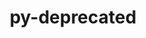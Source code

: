 ---
title: "py-deprecated"
layout: cache
categories: [package, develop]
meta: {"compilers": ["none"], "num_specs": 51, "num_specs_by_stack": {"e4s": 6, "hep": 45, "root": 51}, "oss": ["ubuntu22.04", "ubuntu24.04"], "platforms": ["linux"], "stacks": ["e4s", "hep", "root"], "targets": ["x86_64_v3"], "versions": ["1.2.13"]}
spec_details: [{"compiler": "none", "hash": "3kp4suj3nzyhwlwfp7qb5m2naod3i65c", "os": "ubuntu24.04", "platform": "linux", "size": "-", "stacks": ["hep", "root"], "target": "x86_64_v3", "variants": ["build_system=python_pip"], "versions": ["1.2.13"]}, {"compiler": "none", "hash": "46kndiii5ruajwf2ovrebpc4pex7eanp", "os": "ubuntu22.04", "platform": "linux", "size": "-", "stacks": ["hep", "root"], "target": "x86_64_v3", "variants": ["build_system=python_pip"], "versions": ["1.2.13"]}, {"compiler": "none", "hash": "4y3hhn6gj42x5qoacpsmipcjr6rw34lz", "os": "ubuntu22.04", "platform": "linux", "size": "-", "stacks": ["hep", "root"], "target": "x86_64_v3", "variants": ["build_system=python_pip"], "versions": ["1.2.13"]}, {"compiler": "none", "hash": "5iwiqey5c5eblmzgj3cmkjy3qqgrq7sc", "os": "ubuntu24.04", "platform": "linux", "size": "-", "stacks": ["hep", "root"], "target": "x86_64_v3", "variants": ["build_system=python_pip"], "versions": ["1.2.13"]}, {"compiler": "none", "hash": "7ubj3ru4k4b5ca7fjngxnktvi5wjef5y", "os": "ubuntu22.04", "platform": "linux", "size": "-", "stacks": ["hep", "root"], "target": "x86_64_v3", "variants": ["build_system=python_pip"], "versions": ["1.2.13"]}, {"compiler": "none", "hash": "cq55wu4cgyg76shck5rmxblnbfast4mx", "os": "ubuntu22.04", "platform": "linux", "size": "-", "stacks": ["e4s", "root"], "target": "x86_64_v3", "variants": ["build_system=python_pip"], "versions": ["1.2.13"]}, {"compiler": "none", "hash": "ducfzvpwf7ezvypdhg5qlyh462nj7udj", "os": "ubuntu22.04", "platform": "linux", "size": "-", "stacks": ["hep", "root"], "target": "x86_64_v3", "variants": ["build_system=python_pip"], "versions": ["1.2.13"]}, {"compiler": "none", "hash": "dvh6lwre3ojq3pyi2mqg2u5lnyo332tu", "os": "ubuntu22.04", "platform": "linux", "size": "-", "stacks": ["hep", "root"], "target": "x86_64_v3", "variants": ["build_system=python_pip"], "versions": ["1.2.13"]}, {"compiler": "none", "hash": "ehni3jvavwzzjjd2xy2ckfnconlyedkh", "os": "ubuntu24.04", "platform": "linux", "size": "-", "stacks": ["hep", "root"], "target": "x86_64_v3", "variants": ["build_system=python_pip"], "versions": ["1.2.13"]}, {"compiler": "none", "hash": "ekupcvtouuka7so3zvavylzizrxmgao6", "os": "ubuntu22.04", "platform": "linux", "size": "-", "stacks": ["hep", "root"], "target": "x86_64_v3", "variants": ["build_system=python_pip"], "versions": ["1.2.13"]}, {"compiler": "none", "hash": "exm5bmlnwfi7fmt7hi74bahs4zbpfkgn", "os": "ubuntu22.04", "platform": "linux", "size": "-", "stacks": ["hep", "root"], "target": "x86_64_v3", "variants": ["build_system=python_pip"], "versions": ["1.2.13"]}, {"compiler": "none", "hash": "gi7ifi3n33ymlotdhf5t734headhzq7k", "os": "ubuntu22.04", "platform": "linux", "size": "-", "stacks": ["hep", "root"], "target": "x86_64_v3", "variants": ["build_system=python_pip"], "versions": ["1.2.13"]}, {"compiler": "none", "hash": "h5lp2s5qlz3qzzsfy6hkmtdnfjjby5ve", "os": "ubuntu22.04", "platform": "linux", "size": "-", "stacks": ["hep", "root"], "target": "x86_64_v3", "variants": ["build_system=python_pip"], "versions": ["1.2.13"]}, {"compiler": "none", "hash": "hpbjn7hozh5couyxmbjvdvl57wavzsgi", "os": "ubuntu22.04", "platform": "linux", "size": "-", "stacks": ["hep", "root"], "target": "x86_64_v3", "variants": ["build_system=python_pip"], "versions": ["1.2.13"]}, {"compiler": "none", "hash": "hsmai6j4kgpji6ev7aisyrk6lrgs35so", "os": "ubuntu22.04", "platform": "linux", "size": "-", "stacks": ["hep", "root"], "target": "x86_64_v3", "variants": ["build_system=python_pip"], "versions": ["1.2.13"]}, {"compiler": "none", "hash": "htt3wgh5udyfwwcncjaw5krmyobdlcqm", "os": "ubuntu24.04", "platform": "linux", "size": "-", "stacks": ["hep", "root"], "target": "x86_64_v3", "variants": ["build_system=python_pip"], "versions": ["1.2.13"]}, {"compiler": "none", "hash": "i3efi6q6l5iiqjsemmnsndzvvik3uuct", "os": "ubuntu22.04", "platform": "linux", "size": "-", "stacks": ["hep", "root"], "target": "x86_64_v3", "variants": ["build_system=python_pip"], "versions": ["1.2.13"]}, {"compiler": "none", "hash": "i77hmtfagndvxzbkvurxyhn24gfoqot3", "os": "ubuntu22.04", "platform": "linux", "size": "-", "stacks": ["hep", "root"], "target": "x86_64_v3", "variants": ["build_system=python_pip"], "versions": ["1.2.13"]}, {"compiler": "none", "hash": "jsyynrify6o73jwfkmnbz6itz7gb2srt", "os": "ubuntu22.04", "platform": "linux", "size": "-", "stacks": ["hep", "root"], "target": "x86_64_v3", "variants": ["build_system=python_pip"], "versions": ["1.2.13"]}, {"compiler": "none", "hash": "kfiy2nfm4gy3zf4zsruhr7rpmp4kugdx", "os": "ubuntu22.04", "platform": "linux", "size": "-", "stacks": ["hep", "root"], "target": "x86_64_v3", "variants": ["build_system=python_pip"], "versions": ["1.2.13"]}, {"compiler": "none", "hash": "ks2mo4p3zjmwc323hsosrdeniob2oeuw", "os": "ubuntu22.04", "platform": "linux", "size": "-", "stacks": ["hep", "root"], "target": "x86_64_v3", "variants": ["build_system=python_pip"], "versions": ["1.2.13"]}, {"compiler": "none", "hash": "l7epnabqxs3v7l7gs4gmf3s3kmivpek4", "os": "ubuntu22.04", "platform": "linux", "size": "-", "stacks": ["hep", "root"], "target": "x86_64_v3", "variants": ["build_system=python_pip"], "versions": ["1.2.13"]}, {"compiler": "none", "hash": "lf34bpxub5zk4midvkdvi75pqoct2hc2", "os": "ubuntu22.04", "platform": "linux", "size": "-", "stacks": ["hep", "root"], "target": "x86_64_v3", "variants": ["build_system=python_pip"], "versions": ["1.2.13"]}, {"compiler": "none", "hash": "lituklwkv6o6uhsbke2drledr2mexhoc", "os": "ubuntu22.04", "platform": "linux", "size": "-", "stacks": ["hep", "root"], "target": "x86_64_v3", "variants": ["build_system=python_pip"], "versions": ["1.2.13"]}, {"compiler": "none", "hash": "lj36fjeouuxl2zudccmvgnbvjx5ms3s3", "os": "ubuntu22.04", "platform": "linux", "size": "-", "stacks": ["e4s", "root"], "target": "x86_64_v3", "variants": ["build_system=python_pip"], "versions": ["1.2.13"]}, {"compiler": "none", "hash": "my4dpohrrtexpburuonvysx222sou7eg", "os": "ubuntu24.04", "platform": "linux", "size": "-", "stacks": ["hep", "root"], "target": "x86_64_v3", "variants": ["build_system=python_pip"], "versions": ["1.2.13"]}, {"compiler": "none", "hash": "n4rp4vevrjdjdzeffypa5cecacfhamvy", "os": "ubuntu22.04", "platform": "linux", "size": "-", "stacks": ["hep", "root"], "target": "x86_64_v3", "variants": ["build_system=python_pip"], "versions": ["1.2.13"]}, {"compiler": "none", "hash": "n65xubrexov26ivneducfpgrbi4dvrke", "os": "ubuntu22.04", "platform": "linux", "size": "-", "stacks": ["hep", "root"], "target": "x86_64_v3", "variants": ["build_system=python_pip"], "versions": ["1.2.13"]}, {"compiler": "none", "hash": "ncrycgoiwzo4wmalsz2v2byafjwhkoec", "os": "ubuntu22.04", "platform": "linux", "size": "-", "stacks": ["e4s", "root"], "target": "x86_64_v3", "variants": ["build_system=python_pip"], "versions": ["1.2.13"]}, {"compiler": "none", "hash": "nn5jifguyujnsqzpsrgyoy72tw6naxyw", "os": "ubuntu24.04", "platform": "linux", "size": "-", "stacks": ["hep", "root"], "target": "x86_64_v3", "variants": ["build_system=python_pip"], "versions": ["1.2.13"]}, {"compiler": "none", "hash": "ogj5zj3lhdojhcyhdvmhkhfwrpy4quuz", "os": "ubuntu24.04", "platform": "linux", "size": "-", "stacks": ["hep", "root"], "target": "x86_64_v3", "variants": ["build_system=python_pip"], "versions": ["1.2.13"]}, {"compiler": "none", "hash": "pl2n2hou5oyiapk22dd6f5cuu2xuvdaq", "os": "ubuntu22.04", "platform": "linux", "size": "-", "stacks": ["e4s", "root"], "target": "x86_64_v3", "variants": ["build_system=python_pip"], "versions": ["1.2.13"]}, {"compiler": "none", "hash": "q4w6zuxp5w6on42apxbkjer3rieg4wqx", "os": "ubuntu24.04", "platform": "linux", "size": "-", "stacks": ["hep", "root"], "target": "x86_64_v3", "variants": ["build_system=python_pip"], "versions": ["1.2.13"]}, {"compiler": "none", "hash": "qoz6d2cucbtbheloy2t4pnkeruiy5irk", "os": "ubuntu24.04", "platform": "linux", "size": "-", "stacks": ["hep", "root"], "target": "x86_64_v3", "variants": ["build_system=python_pip"], "versions": ["1.2.13"]}, {"compiler": "none", "hash": "qqh4kv54pv7msujdetifmyegcsu3bbi5", "os": "ubuntu24.04", "platform": "linux", "size": "-", "stacks": ["hep", "root"], "target": "x86_64_v3", "variants": ["build_system=python_pip"], "versions": ["1.2.13"]}, {"compiler": "none", "hash": "qrld3pf5kcf7m5jqrt65mr4g2s4phdux", "os": "ubuntu24.04", "platform": "linux", "size": "-", "stacks": ["hep", "root"], "target": "x86_64_v3", "variants": ["build_system=python_pip"], "versions": ["1.2.13"]}, {"compiler": "none", "hash": "qv5f4zfghkwiawofhmaifbfr7fhuey5m", "os": "ubuntu22.04", "platform": "linux", "size": "-", "stacks": ["hep", "root"], "target": "x86_64_v3", "variants": ["build_system=python_pip"], "versions": ["1.2.13"]}, {"compiler": "none", "hash": "r46kryk3ibxr3u3kuoie5cc2sjljmowl", "os": "ubuntu24.04", "platform": "linux", "size": "-", "stacks": ["hep", "root"], "target": "x86_64_v3", "variants": ["build_system=python_pip"], "versions": ["1.2.13"]}, {"compiler": "none", "hash": "rodbf6hxh7bsgov3brefl7s66jrvyhqz", "os": "ubuntu22.04", "platform": "linux", "size": "-", "stacks": ["hep", "root"], "target": "x86_64_v3", "variants": ["build_system=python_pip"], "versions": ["1.2.13"]}, {"compiler": "none", "hash": "s6gbagjagbxdbsvttrdwq334lv5z2g5v", "os": "ubuntu22.04", "platform": "linux", "size": "-", "stacks": ["hep", "root"], "target": "x86_64_v3", "variants": ["build_system=python_pip"], "versions": ["1.2.13"]}, {"compiler": "none", "hash": "s7st7awealhpinfabtdlmcumq3ifm3q7", "os": "ubuntu22.04", "platform": "linux", "size": "-", "stacks": ["hep", "root"], "target": "x86_64_v3", "variants": ["build_system=python_pip"], "versions": ["1.2.13"]}, {"compiler": "none", "hash": "sepcpnrpxz7gb3ssbdapuocnqe5zzxrl", "os": "ubuntu22.04", "platform": "linux", "size": "-", "stacks": ["hep", "root"], "target": "x86_64_v3", "variants": ["build_system=python_pip"], "versions": ["1.2.13"]}, {"compiler": "none", "hash": "sp6ga5r7dk3kwpkzwx6psz5ihc45ia64", "os": "ubuntu22.04", "platform": "linux", "size": "-", "stacks": ["hep", "root"], "target": "x86_64_v3", "variants": ["build_system=python_pip"], "versions": ["1.2.13"]}, {"compiler": "none", "hash": "t4tgukmb3pspazecqx6d7acfxz7imxkr", "os": "ubuntu24.04", "platform": "linux", "size": "-", "stacks": ["hep", "root"], "target": "x86_64_v3", "variants": ["build_system=python_pip"], "versions": ["1.2.13"]}, {"compiler": "none", "hash": "t6mnogufjpleare4gjxehvsdx4nqislb", "os": "ubuntu22.04", "platform": "linux", "size": "-", "stacks": ["e4s", "root"], "target": "x86_64_v3", "variants": ["build_system=python_pip"], "versions": ["1.2.13"]}, {"compiler": "none", "hash": "tshpg2iapnvcrqgibddcix45h27zqbsc", "os": "ubuntu24.04", "platform": "linux", "size": "-", "stacks": ["hep", "root"], "target": "x86_64_v3", "variants": ["build_system=python_pip"], "versions": ["1.2.13"]}, {"compiler": "none", "hash": "v42jdjuddxnlf6r62kffuser64fwzzww", "os": "ubuntu22.04", "platform": "linux", "size": "-", "stacks": ["hep", "root"], "target": "x86_64_v3", "variants": ["build_system=python_pip"], "versions": ["1.2.13"]}, {"compiler": "none", "hash": "vxqvpygf5hjv2w3cbjbts6rxfbspuwnr", "os": "ubuntu24.04", "platform": "linux", "size": "-", "stacks": ["hep", "root"], "target": "x86_64_v3", "variants": ["build_system=python_pip"], "versions": ["1.2.13"]}, {"compiler": "none", "hash": "ymu47zidfezy3vqywpwxflgj3slqj6ri", "os": "ubuntu22.04", "platform": "linux", "size": "-", "stacks": ["hep", "root"], "target": "x86_64_v3", "variants": ["build_system=python_pip"], "versions": ["1.2.13"]}, {"compiler": "none", "hash": "yql735myqivplktshyzb4uiyjnfpqrmr", "os": "ubuntu22.04", "platform": "linux", "size": "-", "stacks": ["e4s", "root"], "target": "x86_64_v3", "variants": ["build_system=python_pip"], "versions": ["1.2.13"]}, {"compiler": "none", "hash": "zj36p4pdrl7sor4c7iolc7injrxxph4t", "os": "ubuntu22.04", "platform": "linux", "size": "-", "stacks": ["hep", "root"], "target": "x86_64_v3", "variants": ["build_system=python_pip"], "versions": ["1.2.13"]}]
---